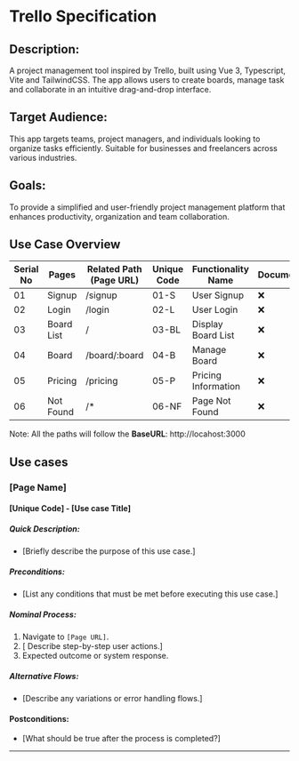Trello Specification
====================

## Description:
A project management tool inspired by Trello, built using Vue 3, Typescript, Vite and TailwindCSS. The app allows users to create boards, manage task and collaborate in an intuitive drag-and-drop interface.

## Target Audience:
This app targets teams, project managers, and individuals looking to organize tasks efficiently. Suitable for businesses and freelancers across various industries.

## Goals:
To provide a simplified and user-friendly project management platform that enhances productivity, organization and team collaboration.


## Use Case Overview

| Serial No | Pages             | Related Path (Page URL)    | Unique Code       | Functionality Name        | Documentation      | Automated Test | Comments |
|-----------|-------------------|----------------------------|-------------------|---------------------------|--------------------|----------------|----------|
| 01        | Signup            | /signup                    | 01-S              | User Signup               | ❌                  | ❌              |          |
| 02        | Login             | /login                     | 02-L              | User Login                | ❌                  | ❌              |          |
| 03        | Board List        | /                          | 03-BL             | Display Board List        | ❌                  | ❌              |          |
| 04        | Board             | /board/:board              | 04-B              | Manage Board              | ❌                  | ❌              |          |
| 05        | Pricing           | /pricing                   | 05-P              | Pricing Information       | ❌                  | ❌              |          |
| 06        | Not Found         | /*                         | 06-NF             | Page Not Found            | ❌                  | ❌              |          |

Note: All the paths will follow the **BaseURL**: http://locahost:3000

## Use cases

### [Page Name]
#### [Unique Code] - [Use case Title]
##### Quick Description:
- [Briefly describe the purpose of this use case.]

##### Preconditions:
- [List any conditions that must be met before executing this use case.]

##### Nominal Process:
1. Navigate to `[Page URL]`.
2. [ Describe step-by-step user actions.]
3. Expected outcome or system response.

##### Alternative Flows:
- [Describe any variations or error handling flows.]

#### Postconditions:
- [What should be true after the process is completed?]

***